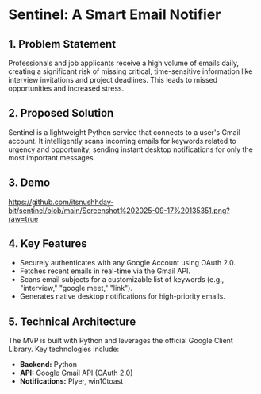 # Sentinel: A Smart Email Notifier

## 1. Problem Statement
Professionals and job applicants receive a high volume of emails daily, creating a significant risk of missing critical, time-sensitive information like interview invitations and project deadlines. This leads to missed opportunities and increased stress.

## 2. Proposed Solution
Sentinel is a lightweight Python service that connects to a user's Gmail account. It intelligently scans incoming emails for keywords related to urgency and opportunity, sending instant desktop notifications for only the most important messages.

## 3. Demo
https://github.com/itsnushhday-bit/sentinel/blob/main/Screenshot%202025-09-17%20135351.png?raw=true

## 4. Key Features
* Securely authenticates with any Google Account using OAuth 2.0.
* Fetches recent emails in real-time via the Gmail API.
* Scans email subjects for a customizable list of keywords (e.g., "interview," "google meet," "link").
* Generates native desktop notifications for high-priority emails.

## 5. Technical Architecture
The MVP is built with Python and leverages the official Google Client Library. Key technologies include:
* **Backend:** Python
* **API:** Google Gmail API (OAuth 2.0)
* **Notifications:** Plyer, win10toast
